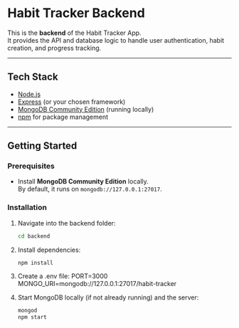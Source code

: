 # Habit Tracker Backend

This is the **backend** of the Habit Tracker App.  
It provides the API and database logic to handle user authentication, habit creation, and progress tracking.

---

## Tech Stack
- [Node.js](https://nodejs.org/)
- [Express](https://expressjs.com/) (or your chosen framework)
- [MongoDB Community Edition](https://www.mongodb.com/try/download/community) (running locally)
- [npm](https://www.npmjs.com/) for package management

---

## Getting Started

### Prerequisites
- Install **MongoDB Community Edition** locally.  
  By default, it runs on `mongodb://127.0.0.1:27017`.

### Installation
1. Navigate into the backend folder:
   ```bash
   cd backend

2. Install dependencies:
    ```bash
    npm install

3. Create a .env file:
    PORT=3000
    MONGO_URI=mongodb://127.0.0.1:27017/habit-tracker

4. Start MongoDB locally (if not already running) and the server:
    ```bash
    mongod
    npm start
